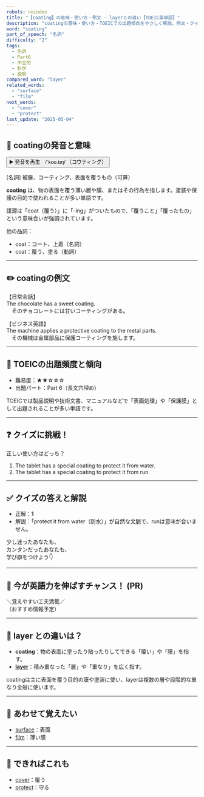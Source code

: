 ```yaml
---
robots: noindex
title: "【coating】の意味・使い方・例文 ― layerとの違い【TOEIC英単語】"
description: "coatingの意味・使い方・TOEICでの出題傾向をやさしく解説。例文・クイズ付きでlayerとの違いもわかりやすく学べます。"
word: "coating"
part_of_speech: "名詞"
difficulty: "2"
tags:
  - 名詞
  - Part6
  - 中立的
  - 科学
  - 説明
compared_word: "layer"
related_words:
  - "surface"
  - "film"
next_words:
  - "cover"
  - "protect"
last_update: "2025-05-04"
---
```


## 🔰 coatingの発音と意味

<button class="play-audio" onclick="playTTS('coating')">
  <span class="play-audio-main">
    ▶️ 発音を再生　/ˈkoʊ.tɪŋ/
  </span>
  <span class="play-audio-sub">
    （コウティング）
  </span>
</button>

[名詞] 被膜、コーティング、表面を覆うもの（可算）

**coating** は、物の表面を覆う薄い層や膜、またはその行為を指します。塗装や保護の目的で使われることが多い単語です。

語源は「coat（覆う）」に「-ing」がついたもので、「覆うこと」「覆ったもの」という意味合いが強調されています。

他の品詞：  
- coat：コート、上着（名詞）
- coat：覆う、塗る（動詞）

---

## ✏️ coatingの例文

【日常会話】  
The chocolate has a sweet coating.  
　そのチョコレートには甘いコーティングがある。

【ビジネス英語】  
The machine applies a protective coating to the metal parts.  
　その機械は金属部品に保護コーティングを施します。

---

## 🎯 TOEICの出題頻度と傾向

- 難易度：★★☆☆☆
- 出題パート：Part 6（長文穴埋め）

TOEICでは製品説明や技術文書、マニュアルなどで「表面処理」や「保護膜」として出題されることが多い単語です。

---

## ❓ クイズに挑戦！

正しい使い方はどっち？

1. The tablet has a special coating to protect it from water.  
2. The tablet has a special coating to protect it from run.

---

## ✅ クイズの答えと解説

- 正解：**1**
- 解説：「protect it from water（防水）」が自然な文脈で、runは意味が合いません。

少し迷ったあなたも、  
カンタンだったあなたも、  
学び癖をつけよう👇️

---

## 🚀 今が英語力を伸ばすチャンス！ (PR)

<div class="info-center">
＼覚えやすい工夫満載／<br>  
（おすすめ情報予定）
</div>

---

## 🤔  layer との違いは？

- **coating**：物の表面に塗ったり貼ったりしてできる「覆い」や「膜」を指す。
- **[layer](/word/layer/)**：積み重なった「層」や「重なり」を広く指す。

coatingは主に表面を覆う目的の膜や塗装に使い、layerは複数の層や段階的な重なり全般に使います。

---

## 🧩 あわせて覚えたい

- [surface](/word/surface/)：表面
- [film](/word/film/)：薄い膜

---

## 📖 できればこれも

- [cover](/word/cover/)：覆う
- [protect](/word/protect/)：守る

<!-- cvid: aid28_bid29 -->
